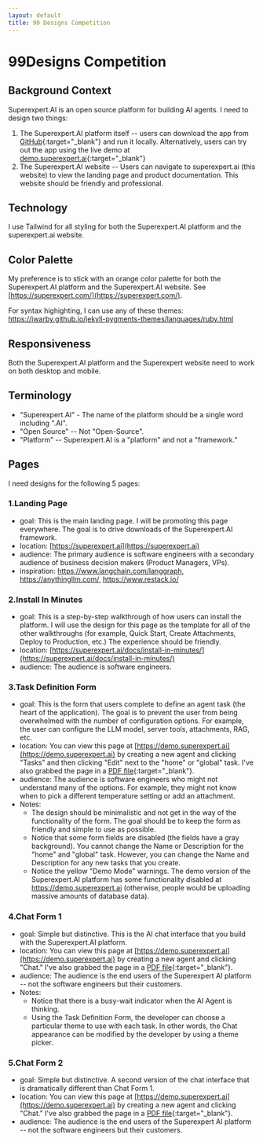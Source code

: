 ```yaml
---
layout: default
title: 99 Designs Competition
---
```



# 99Designs Competition


## Background Context

Superexpert.AI is an open source platform for building AI agents. I need to design two things:


1. The Superexpert.AI platform itself -- users can download the app from [GitHub](https://github.com/Superexpert/superexpert-ai){:target="_blank"} and run it locally. Alternatively, users can try out the app using the live demo at [demo.superexpert.ai](https://demo.superexpert.com){:target="_blank"}
2. The Superexpert.AI website -- Users can navigate to superexpert.ai (this website) to view the landing page and product documentation. This website should be friendly and professional.

## Technology

I use Tailwind for all styling for both the Superexpert.AI platform and the superexpert.ai website. 

## Color Palette

My preference is to stick with an orange color palette for both the Superexpert.AI platform and the Superexpert.AI website. See [https://superexpert.com/](https://superexpert.com/).

For syntax highighting, I can use any of these themes: https://jwarby.github.io/jekyll-pygments-themes/languages/ruby.html

## Responsiveness

Both the Superexpert.AI platform and the Superexpert website need to work on both desktop and mobile.

## Terminology

* "Superexpert.AI" - The name of the platform should be a single word including ".AI".
* "Open Source" -- Not "Open-Source".
* "Platform" -- Superexpert.AI is a "platform" and not a "framework."

## Pages

I need designs for the following 5 pages:

### 1.Landing Page

* goal: This is the main landing page. I will be promoting this page everywhere. The goal is to drive downloads of the Superexpert.AI framework.
* location: [https://superexpert.ai](https://superexpert.ai)
* audience: The primary audience is software engineers with a secondary audience of business decision makers (Product Managers, VPs).
* inspiration: https://www.langchain.com/langgraph,  https://anythingllm.com/, https://www.restack.io/

### 2.Install In Minutes

* goal: This is a step-by-step walkthrough of how users can install the platform. I will use the design for this page as the template for all of the other walkthroughs (for example, Quick Start, Create Attachments, Deploy to Production, etc.) The experience should be friendly.
* location: [https://superexpert.ai/docs/install-in-minutes/](https://superexpert.ai/docs/install-in-minutes/)
* audience: The audience is software engineers.

### 3.Task Definition Form

* goal: This is the form that users complete to define an agent task (the heart of the application). The goal is to prevent the user from being overwhelmed with the number of configuration options. For example, the user can configure the LLM model, server tools, attachments, RAG, etc.  
* location: You can view this page at [https://demo.superexpert.ai](https://demo.superexpert.ai) by creating a new agent and clicking "Tasks" and then clicking "Edit" next to the "home" or "global" task. I've also grabbed the page in a [PDF file](home-task.pdf){:target="_blank"}. 
* audience: The audience is software engineers who might not understand many of the options. For example, they might not know when to pick a different temperature setting or add an attachment.
* Notes: 
    * The design should be minimalistic and not get in the way of the functionality of the form. The goal should be to keep the form as friendly and simple to use as possible.
    * Notice that some form fields are disabled (the fields have a gray background). You cannot change the Name or Description for the "home" and "global" task. However, you can change the Name and Description for any new tasks that you create.
    * Notice the yellow "Demo Mode" warnings. The demo version of the Superexpert.AI platform has some functionality disabled at https://demo.superexpert.ai (otherwise, people would be uploading massive amounts of database data).

### 4.Chat Form 1
* goal: Simple but distinctive. This is the AI chat interface that you build with the Superexpert.AI platform. 
* location: You can view this page at [https://demo.superexpert.ai](https://demo.superexpert.ai) by creating a new agent and clicking "Chat." I've also grabbed the page in a [PDF file](chat.pdf){:target="_blank"}. 
* audience: The audience is the end users of the Superexpert AI platform -- not the software engineers but their customers.
* Notes: 
    * Notice that there is a busy-wait indicator when the AI Agent is thinking.
    * Using the Task Definition Form, the developer can choose a particular theme to use with each task. In other words, the Chat appearance can be modified by the developer by using a theme picker.


### 5.Chat Form 2
* goal: Simple but distinctive. A second version of the chat interface that is dramatically different than Chat Form 1. 
* location: You can view this page at [https://demo.superexpert.ai](https://demo.superexpert.ai) by creating a new agent and clicking "Chat." I've also grabbed the page in a [PDF file](chat.pdf){:target="_blank"}. 
* audience: The audience is the end users of the Superexpert AI platform -- not the software engineers but their customers.

